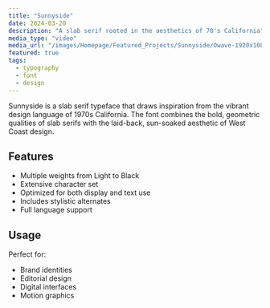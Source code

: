 ```yaml
---
title: "Sunnyside"
date: 2024-03-20
description: "A slab serif rooted in the aesthetics of 70's California"
media_type: "video"
media_url: "/images/Homepage/Featured_Projects/Sunnyside/Owave-1920x1080.mp4"
featured: true
tags:
  - typography
  - font
  - design
---
```


Sunnyside is a slab serif typeface that draws inspiration from the vibrant design language of 1970s California. The font combines the bold, geometric qualities of slab serifs with the laid-back, sun-soaked aesthetic of West Coast design.

## Features

- Multiple weights from Light to Black
- Extensive character set
- Optimized for both display and text use
- Includes stylistic alternates
- Full language support

## Usage

Perfect for:
- Brand identities
- Editorial design
- Digital interfaces
- Motion graphics 